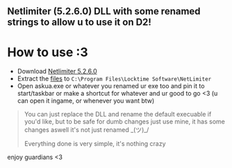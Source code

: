 ## Netlimiter (5.2.6.0) DLL with some renamed strings to allow u to use it on D2!

# How to use :3
- Download [Netlimiter 5.2.6.0](https://download.netlimiter.com/nl/netlimiter-5.2.6.0.exe)
- Extract the [files](https://grr.ovh/Osj) to `C:\Program Files\Locktime Software\NetLimiter`
- Open askua.exe or whatever you renamed ur exe too and pin it to start/taskbar or make a shortcut for whatever and ur good to go <3 (u can open it ingame, or whenever you want btw)

> You can just replace the DLL and rename the default execuable if you'd like, but to be safe for dumb changes just use mine, it has some changes aswell it's not just renamed \_(ツ)_/
> 
> Everything done is very simple, it's nothing crazy




enjoy guardians <3
